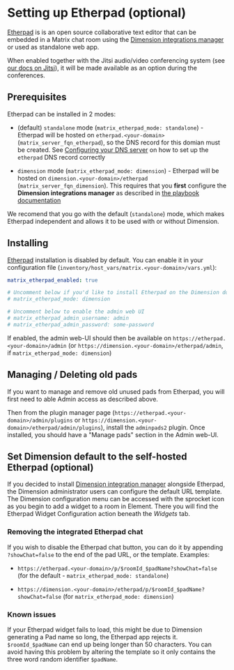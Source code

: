 # Setting up Etherpad (optional)

[Etherpad](https://etherpad.org) is is an open source collaborative text editor that can be embedded in a Matrix chat room using the [Dimension integrations manager](https://dimension.t2bot.io) or used as standalone web app.

When enabled together with the Jitsi audio/video conferencing system (see [our docs on Jitsi](configuring-playbook-jitsi.md)), it will be made available as an option during the conferences.


## Prerequisites

Etherpad can be installed in 2 modes:

- (default) `standalone` mode (`matrix_etherpad_mode: standalone`) - Etherpad will be hosted on `etherpad.<your-domain>` (`matrix_server_fqn_etherpad`), so the DNS record for this domian must be created. See [Configuring your DNS server](configuring-dns.md) on how to set up the `etherpad` DNS record correctly

- `dimension` mode (`matrix_etherpad_mode: dimension`) - Etherpad will be hosted on `dimension.<your-domain>/etherpad` (`matrix_server_fqn_dimension`). This requires that you **first** configure the **Dimension integrations manager** as described in [the playbook documentation](configuring-playbook-dimension.md)

We recomend that you go with the default (`standalone`) mode, which makes Etherpad independent and allows it to be used with or without Dimension.


## Installing

[Etherpad](https://etherpad.org) installation is disabled by default. You can enable it in your configuration file (`inventory/host_vars/matrix.<your-domain>/vars.yml`):

```yaml
matrix_etherpad_enabled: true

# Uncomment below if you'd like to install Etherpad on the Dimension domain (not recommended)
# matrix_etherpad_mode: dimension

# Uncomment below to enable the admin web UI
# matrix_etherpad_admin_username: admin
# matrix_etherpad_admin_password: some-password
```

If enabled, the admin web-UI should then be available on `https://etherpad.<your-domain>/admin` (or `https://dimension.<your-domain>/etherpad/admin`, if `matrix_etherpad_mode: dimension`)


## Managing / Deleting old pads

If you want to manage and remove old unused pads from Etherpad, you will first need to able Admin access as described above.

Then from the plugin manager page (`https://etherpad.<your-domain>/admin/plugins` or `https://dimension.<your-domain>/etherpad/admin/plugins`), install the `adminpads2` plugin. Once installed, you should have a "Manage pads" section in the Admin web-UI.


## Set Dimension default to the self-hosted Etherpad (optional)

If you decided to install [Dimension integration manager](configuring-playbook-dimension.md) alongside Etherpad, the Dimension administrator users can configure the default URL template.
The Dimension configuration menu can be accessed with the sprocket icon as you begin to add a widget to a room in Element. There you will find the Etherpad Widget Configuration action beneath the _Widgets_ tab.


### Removing the integrated Etherpad chat

If you wish to disable the Etherpad chat button, you can do it by appending `?showChat=false` to the end of the pad URL, or the template. Examples:
- `https://etherpad.<your-domain>/p/$roomId_$padName?showChat=false` (for the default - `matrix_etherpad_mode: standalone`)

- `https://dimension.<your-domain>/etherpad/p/$roomId_$padName?showChat=false` (for `matrix_etherpad_mode: dimension`)


### Known issues

If your Etherpad widget fails to load, this might be due to Dimension generating a Pad name so long, the Etherpad app rejects it.
`$roomId_$padName` can end up being longer than 50 characters. You can avoid having this problem by altering the template so it only contains the three word random identifier `$padName`.
